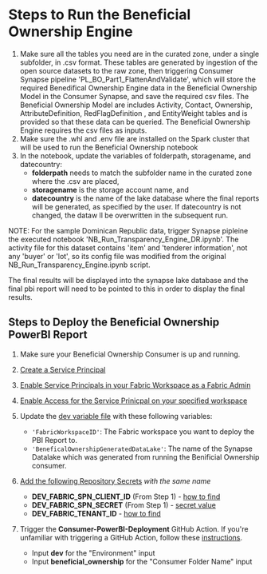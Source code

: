 # Steps to Run the Beneficial Ownership Engine

1. Make sure all the tables you need are in the curated zone, under a single subfolder, in .csv format. These tables are generated by ingestion of the open source datasets to the raw zone, then triggering Consumer Synapse pipeline 'PL_BO_Part1_FlattenAndValidate', which will store the required Benedifical Ownership Engine data in the Beneficial Ownership Model in the Consumer Synapse, and save the required csv files. The Beneficial Ownership Model are includes Activity, Contact, Ownership, AttributeDefinition, RedFlagDefinition , and EntityWeight tables and is provided so that these data can be queried. The Beneficial Ownership Engine requires the csv files as inputs.
2. Make sure the .whl and .env file are installed on the Spark cluster that will be used to run the Beneficial Ownership notebook
3. In the notebook, update the variables of folderpath, storagename, and datecountry:
    - **folderpath** needs to match the subfolder name in the curated zone where the .csv are placed, 
    - **storagename** is the storage account name, and 
    - **datecountry** is the name of the lake database where the final reports will be generated, as specified by the user. If datecountry is not changed, the dataw ll be overwritten in the subsequent run.

NOTE: For the sample Dominican Republic data, trigger Synapse pipleine the executed notebook 'NB_Run_Transparency_Engine_DR.ipynb'. The activity file for this dataset contains 'item' and 'tenderer information', not any 'buyer' or 'lot', so its config file was modified from the original NB_Run_Transparency_Engine.ipynb script.

The final results will be displayed into the synapse lake database and the final pbi report will need to be pointed to this in order to display the final results.

## Steps to Deploy the Beneficial Ownership PowerBI Report

1. Make sure your Beneficial Ownership Consumer is up and running.

2. [Create a Service Principal](https://learn.microsoft.com/en-us/azure/active-directory/develop/howto-create-service-principal-portal)

3. [Enable Service Principals in your Fabric Workspace as a Fabric Admin](https://learn.microsoft.com/en-us/power-bi/enterprise/service-premium-service-principal#enable-service-principals)

4. [Enable Access for the Service Prinicpal on your specified workspace](https://learn.microsoft.com/en-us/power-bi/enterprise/service-premium-service-principal#workspace-access)

5. Update the [dev variable file](variables/dev.json) with these following variables:
    - `'FabricWorkspaceID'`: The Fabric workspace you want to deploy the PBI Report to.
    - `'BeneficalOwnershipGeneratedDataLake'`: The name of the Synapse Datalake which was generated from running the Benificial Ownership consumer.

6. [Add the following Repository Secrets](https://docs.github.com/en/actions/security-guides/encrypted-secrets#creating-encrypted-secrets-for-a-repository) *with the same name*
    - **DEV_FABRIC_SPN_CLIENT_ID** (From Step 1) - [how to find](https://learn.microsoft.com/en-us/azure/active-directory/develop/app-objects-and-service-principals#application-object)
    - **DEV_FABRIC_SPN_SECRET** (From Step 1) - [secret value](https://learn.microsoft.com/en-us/azure/active-directory/develop/howto-create-service-principal-portal#option-2-create-a-new-application-secret)
    - **DEV_FABRIC_TENANT_ID** - [how to find](https://learn.microsoft.com/en-us/azure/active-directory/fundamentals/active-directory-how-to-find-tenant#find-tenant-id-through-the-azure-portal)

7. Trigger the **Consumer-PowerBI-Deployment** GitHub Action. If you're unfamiliar with triggering a GitHub Action, follow these [instructions](https://docs.github.com/en/actions/managing-workflow-runs/manually-running-a-workflow).
    - Input **dev** for the "Environment" input
    - Input **beneficial_ownership** for the "Consumer Folder Name" input
